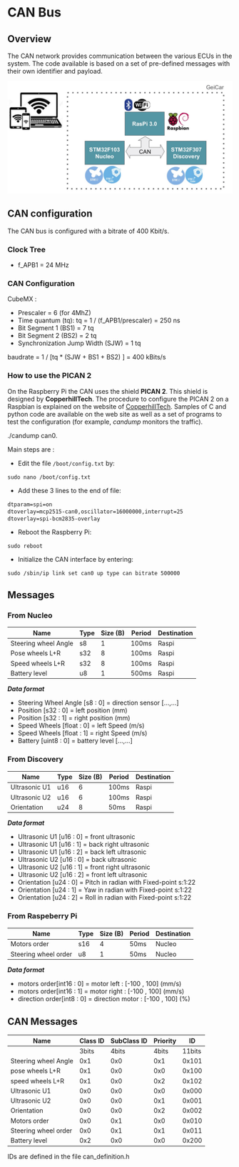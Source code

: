 # CAN Bus

## Overview
The CAN network provides communication between the various ECUs in the system. The code available is based on a set of pre-defined messages with their own identifier and payload.

![CAN Bus](./figures/hw_archi.jpg)

## CAN configuration


The CAN bus is configured with a bitrate of 400 Kbit/s.

### Clock Tree

* f_APB1 = 24 MHz

### CAN Configuration 

CubeMX :

* Prescaler = 6 (for 4MhZ)
* Time quantum (tq): tq = 1 / (f_APB1/prescaler) =  250 ns
* Bit Segment 1 (BS1) = 7 tq
* Bit Segment 2 (BS2) = 2 tq
* Synchronization Jump Width (SJW) = 1 tq

baudrate = 1 / [tq * (SJW + BS1 + BS2) ]  = 400 kBits/s

### How to use the PICAN 2
On the Raspberry Pi the CAN uses the shield **PICAN 2**. This shield is designed by **CopperhillTech**. The procedure to configure the PICAN 2 on a Raspbian is explained on the website of [CopperhillTech](https://copperhilltech.com/pican2-controller-area-network-can-interface-for-raspberry-pi/). Samples of C and python code are available on the web site as well as a set of programs to test the configuration (for example, *candump* monitors the traffic).

./candump can0.

Main steps are :

* Edit the file `/boot/config.txt` by:

~~~~
sudo nano /boot/config.txt
~~~~

* Add these 3 lines to the end of file:

~~~~
dtparam=spi=on
dtoverlay=mcp2515-can0,oscillator=16000000,interrupt=25
dtoverlay=spi-bcm2835-overlay
~~~~

* Reboot the Raspberry Pi:

~~~~
sudo reboot
~~~~

* Initialize the CAN interface by entering:

~~~~
sudo /sbin/ip link set can0 up type can bitrate 500000
~~~~



## Messages

### From Nucleo
|Name                | Type   |Size (B)|Period |Destination|
|--------------------|--------|--------|-------|-----------|
|Steering wheel Angle|s8      |1       |100ms  |Raspi      |
|Pose wheels L+R     |s32     |8       |100ms  |Raspi      |
|Speed wheels L+R    |s32     |8       |100ms  |Raspi      |
|Battery level       |u8      |1       |500ms  |Raspi      |

***Data format***

* Steering Wheel Angle [s8 : 0] = direction sensor [...,...]  
* Position [s32 : 0] = left position (mm)   
* Position [s32 : 1] = right position (mm)   
* Speed Wheels [float : 0] = left Speed (m/s)   
* Speed Wheels [float : 1] = right Speed (m/s)   
* Battery [uint8 : 0] = battery level [...,...] 


### From Discovery
|Name                | Type   | Size (B) |Period |Destination|
|--------------------|--------|----------|-------|-----------|
|Ultrasonic U1   	 |u16     |6         |100ms  |Raspi      |
|Ultrasonic U2       |u16     |6         |100ms  |Raspi      |
|Orientation         |u24     |8         |50ms   |Raspi      |

***Data format***

* Ultrasonic U1 [u16 : 0] = front ultrasonic
* Ultrasonic U1 [u16 : 1] = back right ultrasonic
* Ultrasonic U1 [u16 : 2] = back left ultrasonic
* Ultrasonic U2 [u16 : 0] = back ultrasonic
* Ultrasonic U2 [u16 : 1] = front right ultrasonic
* Ultrasonic U2 [u16 : 2] = front left ultrasonic
* Orientation [u24 : 0] = Pitch in radian with Fixed-point s:1:22
* Orientation [u24 : 1] = Yaw in radian with Fixed-point s:1:22
* Orientation [u24 : 2] = Roll in radian with Fixed-point s:1:22

### From Raspeberry Pi
|Name                | Type   |Size (B)|Period |Destination|
|--------------------|--------|--------|-------|-----------|
|Motors order        |s16     |4       |50ms   |Nucleo     |
|Steering wheel order|u8      |1       |50ms   |Nucleo     |

***Data format***

* motors order[int16 : 0] = motor left    : [-100 , 100] (mm/s)   
* motors order[int16 : 1] = motor right   : [-100 , 100] (mm/s)   
* direction order[int8 : 0] = direction motor  : [-100 , 100] (%)   


## CAN Messages

|Name                |Class ID |SubClass ID|Priority |ID    |
|--------------------|---------|-----------|---------|------|
|                    |3bits    |4bits      |4bits    |11bits|
|Steering wheel Angle|0x1      |0x0        |0x1      |0x101 |
|pose wheels L+R     |0x1      |0x0        |0x0      |0x100 |
|speed wheels L+R    |0x1      |0x0        |0x2      |0x102 |
|Ultrasonic U1       |0x0      |0x0        |0x0      |0x000 |
|Ultrasonic U2       |0x0      |0x0        |0x1      |0x001 |
|Orientation         |0x0      |0x0        |0x2      |0x002 |
|Motors order        |0x0      |0x1        |0x0      |0x010 |
|Steering wheel order|0x0      |0x1        |0x1      |0x011 |
|Battery level       |0x2      |0x0        |0x0      |0x200 |

IDs are defined in the file can_definition.h
